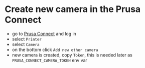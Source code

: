 # Create new camera in the Prusa Connect

- go to [Prusa Connect](https://connect.prusa3d.com/) and log in
- select `Printer`
- select `Camera`
- on the bottom click `Add new other camera`
- new camera is created, copy `Token`, this is needed later as
  `PRUSA_CONNECT_CAMERA_TOKEN` env var
